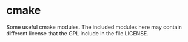 cmake
=====

Some useful cmake modules. The included modules here may contain different license that the GPL include in the file LICENSE.

